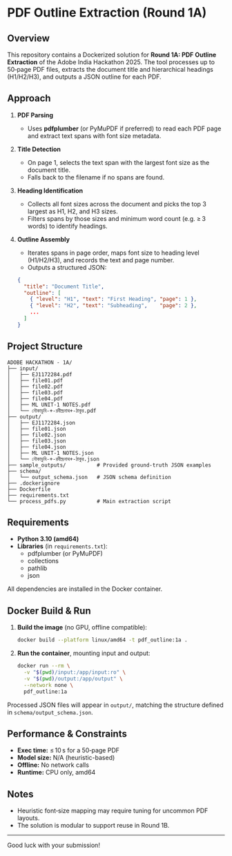 # PDF Outline Extraction (Round 1A)

## Overview

This repository contains a Dockerized solution for **Round 1A: PDF Outline Extraction** of the Adobe India Hackathon 2025. The tool processes up to 50‑page PDF files, extracts the document title and hierarchical headings (H1/H2/H3), and outputs a JSON outline for each PDF.

## Approach

1. **PDF Parsing**

   - Uses **pdfplumber** (or PyMuPDF if preferred) to read each PDF page and extract text spans with font size metadata.

2. **Title Detection**

   - On page 1, selects the text span with the largest font size as the document title.
   - Falls back to the filename if no spans are found.

3. **Heading Identification**

   - Collects all font sizes across the document and picks the top 3 largest as H1, H2, and H3 sizes.
   - Filters spans by those sizes and minimum word count (e.g. ≥ 3 words) to identify headings.

4. **Outline Assembly**

   - Iterates spans in page order, maps font size to heading level (H1/H2/H3), and records the text and page number.
   - Outputs a structured JSON:

   ```json
   {
     "title": "Document Title",
     "outline": [
       { "level": "H1", "text": "First Heading", "page": 1 },
       { "level": "H2", "text": "Subheading",    "page": 2 },
       ...
     ]
   }
   ```

## Project Structure

```
ADOBE HACKATHON - 1A/
├── input/
│   ├── EJ1172284.pdf
│   ├── file01.pdf
│   ├── file02.pdf
│   ├── file03.pdf
│   ├── file04.pdf
│   ├── ML UNIT-1 NOTES.pdf
│   └── নৌকাডুবি-+-রবীন্দ্রনাথ+-ঠাকুর.pdf
├── output/
│   ├── EJ1172284.json
│   ├── file01.json
│   ├── file02.json
│   ├── file03.json
│   ├── file04.json
│   ├── ML UNIT-1 NOTES.json
│   └── নৌকাডুবি-+-রবীন্দ্রনাথ+-ঠাকুর.json
├── sample_outputs/          # Provided ground‑truth JSON examples
├── schema/
│   └── output_schema.json   # JSON schema definition
├── .dockerignore
├── Dockerfile
├── requirements.txt
└── process_pdfs.py          # Main extraction script
```

## Requirements

- **Python 3.10 (amd64)**
- **Libraries** (in `requirements.txt`):
  - pdfplumber (or PyMuPDF)
  - collections
  - pathlib
  - json

All dependencies are installed in the Docker container.

## Docker Build & Run

1. **Build the image** (no GPU, offline compatible):

   ```bash
   docker build --platform linux/amd64 -t pdf_outline:1a .
   ```

2. **Run the container**, mounting input and output:

   ```bash
   docker run --rm \
     -v "$(pwd)/input:/app/input:ro" \
     -v "$(pwd)/output:/app/output" \
     --network none \
     pdf_outline:1a
   ```

Processed JSON files will appear in `output/`, matching the structure defined in `schema/output_schema.json`.

## Performance & Constraints

- **Exec time:** ≤ 10 s for a 50‑page PDF
- **Model size:** N/A (heuristic-based)
- **Offline:** No network calls
- **Runtime:** CPU only, amd64

## Notes

- Heuristic font‑size mapping may require tuning for uncommon PDF layouts.
- The solution is modular to support reuse in Round 1B.

---

Good luck with your submission!
